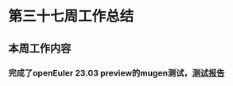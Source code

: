 # 第三十七周工作总结  

## 本周工作内容  
### 完成了openEuler 23.03 preview的mugen测试，[测试报告](https://gitee.com/yunxiangluo/openeuler-riscv-2303-test/tree/master/Automated_Test/Mugen)    

